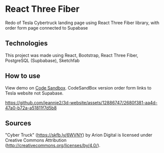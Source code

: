 # React Three Fiber

Redo of Tesla Cybertruck landing page using React Three Fiber library, with order form page connected to Supabase

## Technologies

This project was made using React, Bootstrap, React Three Fiber, PostgreSQL (Supbabase), Sketchfab

## How to use

View demo on [Code Sandbox](https://sdk39k.csb.app/). CodeSandBox version order form links to Tesla website not Supabase.

https://github.com/jeannie2/3d-website/assets/12886747/2680f381-aa4d-47a0-b72a-a51811f7d5b8

## Sources

"Cyber Truck" (https://skfb.ly/6WVNY) by Arion Digital is licensed under Creative Commons Attribution (http://creativecommons.org/licenses/by/4.0/).
